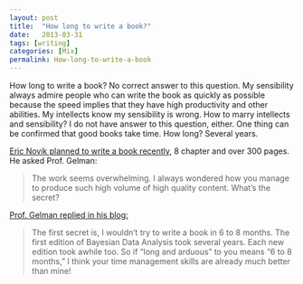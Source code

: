 ```yaml
---
layout: post
title:  "How long to write a book?"
date:   2013-03-31
tags: [writing]
categories: [Mix]
permalink: How-long-to-write-a-book
---
```


How long to write a book? No correct answer to this question. My sensibility always admire people who can write the book as quickly as possible because the speed implies that they have high productivity and other abilities. My intellects know my sensibility is wrong. How to marry intellects and sensibility? I do not have answer to this question, either. One thing can be confirmed that good books take time. How long? Several years. <!-- more -->

<a href="http://blog.ericnovik.com/2013/03/28/getting-ready-to-write-a-book/" target="_blank">Eric Novik planned to write a book recently</a>, 8 chapter and over 300 pages. He asked Prof. Gelman:
<blockquote>The work seems overwhelming. I always wondered how you manage to produce such high volume of high quality content. What’s the secret?</blockquote>
<a href="http://andrewgelman.com/2013/03/31/hes-getting-ready-to-write-a-book/" target="_blank">Prof. Gelman replied in his blog:</a>
<blockquote>The first secret is, I wouldn’t try to write a book in 6 to 8 months. The first edition of Bayesian Data Analysis took several years. Each new edition took awhile too. So if “long and arduous” to you means “6 to 8 months,” I think your time management skills are already much better than mine!</blockquote>
